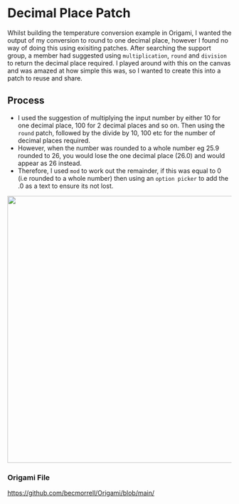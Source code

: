 # Decimal Place Patch 

Whilst building the temperature conversion example in Origami, I wanted the output of my conversion to round to one decimal place, however I found no way of doing this using exisiting patches. 
After searching the support group, a member had suggested using `multiplication`, `round` and `division` to return the decimal place required. 
I played around with this on the canvas and was amazed at how simple this was, so I wanted to create this into a patch to reuse and share. 

## Process

- I used the suggestion of multiplying the input number by either 10 for one decimal place, 100 for 2 decimal places and so on. Then using the `round` patch, followed by the divide by 10, 100 etc for the number of decimal places required.
- However, when the number was rounded to a whole number eg 25.9 rounded to 26, you would lose the one decimal place (26.0) and would appear as 26 instead.
- Therefore, I used `mod` to work out the remainder, if this was equal to 0 (i.e rounded to a whole number) then using an `option picker` to add the .0 as a text to ensure its not lost. 

<img src="https://user-images.githubusercontent.com/77584099/131850435-3ffc33b2-50db-4d5f-b790-40116f505a2c.png" width="600px">

### Origami File 

https://github.com/becmorrell/Origami/blob/main/







